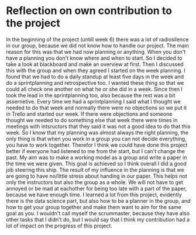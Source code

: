 # Reflection on own contribution to the project

In the beginning of the project (untill week 6) there was a lot of radiosilence in our group, because we did not know how to handle our project. The main reason for this was that we had now planning or anything. When you don't have a planning you don't know where and when to start. So I decided to take a look at blackboard and make an overview at first. Then I discussed this with the group and when they agreed I started on the week planning. I found that we had to do a daily standup at least five days in the week and do a sprintplanning and retrospective too. I wanted these thing so that we could all check one another on what he or she did in a week. Since then I took the lead in the sprintplanning too, also because the rest was a bit assernetive. Every time we had a sprintplanning I said what I thought we needed to do that week and normally there were no objections so we put it in Trello and started our week. If there were objections and someone thought we needed to do something else that week there were times in meetings with intsructors that they said it was not a good idea to do that this week. So I know that my planning was almost always the right planning, the only thing is that when you work in a group you can not decide everything, you have to work together. Therefor I think we could have done this project better if everyone had listened to me from the start, but I can't change the past. My aim was to make a working model as a group and write a paper in the time we were given. This goal is achieved so I think overall I did a good job steering this ship. The result of my influence in the planning is that we are going to have no/little stress about handing in our paper. This helps not only the instructors but also the group as a whole. We will not have to get annoyed or be mad at eachother for being too late with a part of the paper, because we have enough time. I learned a lot from this project, evidently there is the data science part, but also how to be a planner in the group, and how to get your group together and make them want to aim for the same goal as you. I wouldn't call myself the scrummaster, because they have also other tasks that I didn't do, but I would say that I think my contribution had a lot of impact on the progress of this project. 
